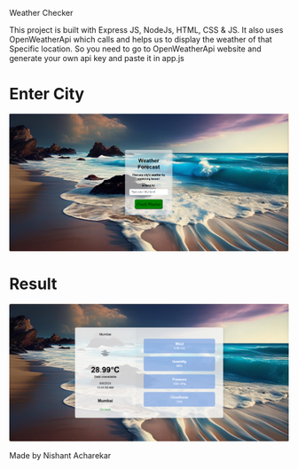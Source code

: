 Weather Checker

This project is built with Express JS, NodeJs, HTML, CSS & JS. It also uses OpenWeatherApi which calls and helps us to display the weather of that Specific location. So you need to go to OpenWeatherApi website and generate your own api key and paste it in app.js

# Enter City
![enterCity](1.png)

# Result
![result](2.png)

Made by Nishant Acharekar